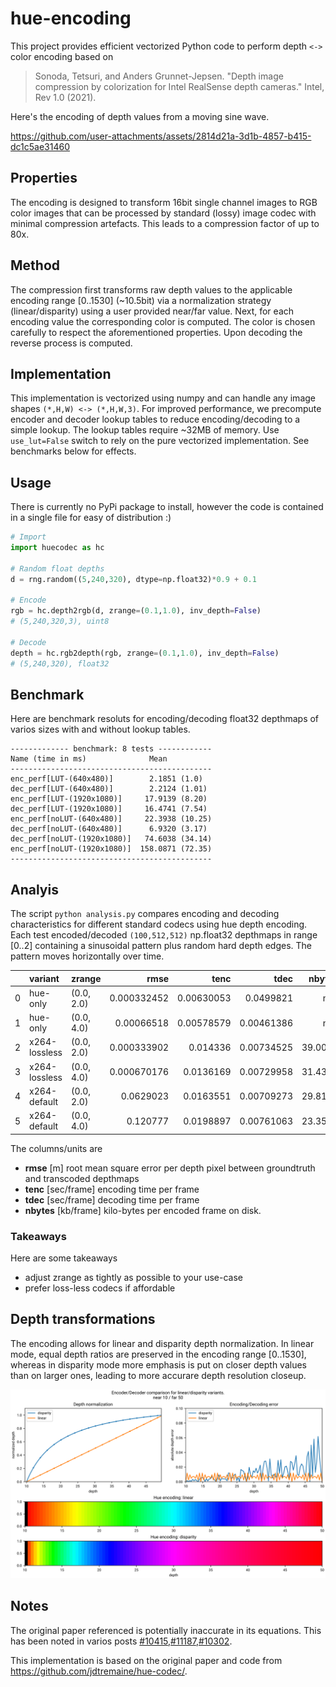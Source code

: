# hue-encoding
This project provides efficient vectorized Python code to perform depth `<->` color encoding based on

> Sonoda, Tetsuri, and Anders Grunnet-Jepsen.
"Depth image compression by colorization for Intel RealSense depth cameras." Intel, Rev 1.0 (2021).

Here's the encoding of depth values from a moving sine wave.

https://github.com/user-attachments/assets/2814d21a-3d1b-4857-b415-dc1c5ae31460


## Properties

The encoding is designed to transform 16bit single channel images to RGB color images that can be processed by standard (lossy) image codec with minimal compression artefacts. This leads to a compression factor of up to 80x.

## Method

The compression first transforms raw depth values to the applicable encoding range [0..1530] (~10.5bit) via a normalization strategy (linear/disparity) using a user provided near/far value. Next, for each encoding value the corresponding color is computed. The color is chosen carefully to respect the aforementioned properties. Upon decoding the reverse process is computed.

## Implementation

This implementation is vectorized using numpy and can handle any image shapes `(*,H,W) <-> (*,H,W,3)`. For improved performance, we precompute encoder and decoder lookup tables to reduce encoding/decoding to a simple lookup. The lookup tables require ~32MB of memory. Use `use_lut=False` switch to rely on the pure vectorized implementation. See benchmarks below for effects.

## Usage

There is currently no PyPi package to install, however the code is contained in a single file for easy of distribution :)

```python
# Import
import huecodec as hc

# Random float depths
d = rng.random((5,240,320), dtype=np.float32)*0.9 + 0.1

# Encode
rgb = hc.depth2rgb(d, zrange=(0.1,1.0), inv_depth=False)
# (5,240,320,3), uint8

# Decode
depth = hc.rgb2depth(rgb, zrange=(0.1,1.0), inv_depth=False)
# (5,240,320), float32
```

## Benchmark

Here are benchmark resoluts for encoding/decoding float32 depthmaps of varios sizes with and without lookup tables.

```
------------- benchmark: 8 tests ------------
Name (time in ms)              Mean          
---------------------------------------------
enc_perf[LUT-(640x480)]        2.1851 (1.0)    
dec_perf[LUT-(640x480)]        2.2124 (1.01)   
enc_perf[LUT-(1920x1080)]     17.9139 (8.20) 
dec_perf[LUT-(1920x1080)]     16.4741 (7.54)   
enc_perf[noLUT-(640x480)]     22.3938 (10.25)  
dec_perf[noLUT-(640x480)]      6.9320 (3.17)   
dec_perf[noLUT-(1920x1080)]   74.6038 (34.14)  
enc_perf[noLUT-(1920x1080)]  158.0871 (72.35)  
---------------------------------------------
```

## Analyis

The script `python analysis.py` compares encoding and decoding characteristics for different standard codecs using hue depth encoding. Each test encoded/decoded `(100,512,512)` np.float32 depthmaps in range [0..2] containing a sinusoidal pattern plus random hard depth edges. The pattern moves horizontally over time.

|    | variant       | zrange     |        rmse |       tenc |       tdec |   nbytes |
|---:|:--------------|:-----------|------------:|-----------:|-----------:|---------:|
|  0 | hue-only      | (0.0, 2.0) | 0.000332452 | 0.00630053 | 0.0499821  | nan      |
|  1 | hue-only      | (0.0, 4.0) | 0.00066518  | 0.00578579 | 0.00461386 | nan      |
|  2 | x264-lossless | (0.0, 2.0) | 0.000333902 | 0.014336   | 0.00734525 |  39.0091 |
|  3 | x264-lossless | (0.0, 4.0) | 0.000670176 | 0.0136169  | 0.00729958 |  31.4305 |
|  4 | x264-default  | (0.0, 2.0) | 0.0629023   | 0.0163551  | 0.00709273 |  29.8135 |
|  5 | x264-default  | (0.0, 4.0) | 0.120777    | 0.0198897  | 0.00761063 |  23.3559 |

The columns/units are
 - **rmse** [m] root mean square error per depth pixel between groundtruth and transcoded depthmaps
 - **tenc** [sec/frame] encoding time per frame
 - **tdec** [sec/frame] decoding time per frame
 - **nbytes** [kb/frame] kilo-bytes per encoded frame on disk.


### Takeaways
Here are some takeaways
 - adjust zrange as tightly as possible to your use-case
 - prefer loss-less codecs if affordable

## Depth transformations
The encoding allows for linear and disparity depth normalization. In linear mode, equal depth ratios are preserved in the encoding range [0..1530], whereas in disparity mode more emphasis is put on closer depth values than on larger ones, leading to more accurare depth resolution closeup.

![](etc/compare_encoding.svg)

## Notes

The original paper referenced is potentially inaccurate in its equations. This has been noted in varios posts [#10415](https://github.com/IntelRealSense/librealsense/issues/10145),[#11187](https://github.com/IntelRealSense/librealsense/issues/11187),[#10302](https://github.com/IntelRealSense/librealsense/issues/10302).

This implementation is based on the original paper and code from
https://github.com/jdtremaine/hue-codec/.